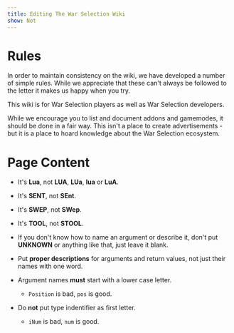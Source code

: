 ```yaml
---
title: Editing The War Selection Wiki
show: Not
---
```


# Rules
In order to maintain consistency on the wiki, we have developed a number of simple rules. While we appreciate that these can't always be followed to the letter it makes us happy when you try.

This wiki is for War Selection players as well as War Selection developers.

While we encourage you to list and document addons and gamemodes, it should be done in a fair way. This isn't a place to create advertisements - but it is a place to hoard knowledge about the War Selection ecosystem.

# Page Content
- It's **Lua**, not **LUA**, **LUa**, **lua** or **LuA**.

- It's **SENT**, not **SEnt**.

- It's **SWEP**, not **SWep**.

- It's **TOOL**, not **STOOL**.

- If you don't know how to name an argument or describe it, don't put **UNKNOWN** or anything like that, just leave it blank.

- Put **proper descriptions** for arguments and return values, not just their names with one word.

- Argument names **must** start with a lower case letter.
  - `Position` is bad, `pos` is good.
  
- Do **not** put type indentifier as first letter.
  - `iNum` is bad, `num` is good.